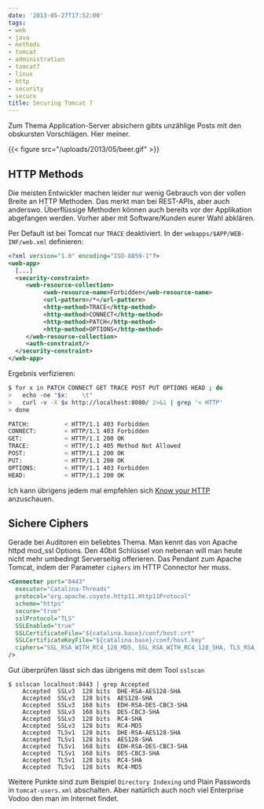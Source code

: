 ```yaml
---
date: '2013-05-27T17:52:00'
tags:
- web
- java
- methods
- tomcat
- administration
- tomcat7
- linux
- http
- security
- secure
title: Securing Tomcat 7
---
```


Zum Thema Application-Server absichern gibts unzählige Posts mit den
obskursten Vorschlägen. Hier meiner.

{{< figure src="/uploads/2013/05/beer.gif" >}}

## HTTP Methods

Die meisten Entwickler machen leider nur wenig Gebrauch von der vollen Breite
an HTTP Methoden. Das merkt man bei REST-APIs, aber auch anderswo. Überflüssige
Methoden können auch bereits vor der Applikation abgefangen werden.
Vorher aber mit Software/Kunden eurer Wahl abklären.

Per Default ist bei Tomcat nur `TRACE` deaktiviert.
In der `webapps/$APP/WEB-INF/web.xml` definieren:

``` xml
<?xml version="1.0" encoding="ISO-8859-1"?>
<web-app>
  [...]
  <security-constraint>
     <web-resource-collection>
          <web-resource-name>Forbidden</web-resource-name>
          <url-pattern>/*</url-pattern>
          <http-method>TRACE</http-method>
          <http-method>CONNECT</http-method>
          <http-method>PATCH</http-method>
          <http-method>OPTIONS</http-method>
     </web-resource-collection>
     <auth-constraint/>
  </security-constraint>
</web-app>
```

Ergebnis verfizieren:

``` bash
$ for x in PATCH CONNECT GET TRACE POST PUT OPTIONS HEAD ; do
>   echo -ne "$x:    \t"
>   curl -v -X $x http://localhost:8080/ 2>&1 | grep '< HTTP'
> done

PATCH:          < HTTP/1.1 403 Forbidden
CONNECT:        < HTTP/1.1 403 Forbidden
GET:            < HTTP/1.1 200 OK
TRACE:          < HTTP/1.1 405 Method Not Allowed
POST:           < HTTP/1.1 200 OK
PUT:            < HTTP/1.1 200 OK
OPTIONS:        < HTTP/1.1 403 Forbidden
HEAD:           < HTTP/1.1 200 OK
```

Ich kann übrigens jedem mal empfehlen sich [Know your HTTP](https://github.com/bigcompany/know-your-http)
anzuschauen.

## Sichere Ciphers

Gerade bei Auditoren ein beliebtes Thema. Man kennt das von Apache httpd mod_ssl Options. Den 40bit Schlüssel von
nebenan will man heute nicht mehr umbedingt Serverseitig offerieren.
Das Pendant zum Apache Tomcat, indem der Parameter `ciphers` im HTTP Connector her muss.

``` xml
<Connector port="8443"
  executor="Catalina-Threads"
  protocol="org.apache.coyote.http11.Http11Protocol"
  scheme="https"
  secure="true"
  sslProtocol="TLS"
  SSLEnabled="true"
  SSLCertificateFile="${catalina.base}/conf/host.crt"
  SSLCertificateKeyFile="${catalina.base}/conf/host.key"
  ciphers="SSL_RSA_WITH_RC4_128_MD5, SSL_RSA_WITH_RC4_128_SHA, TLS_RSA_WITH_AES_128_CBC_SHA, TLS_DHE_RSA_WITH_AES_128_CBC_SHA, TLS_DHE_DSS_WITH_AES_128_CBC_SHA, SSL_RSA_WITH_3DES_EDE_CBC_SHA, SSL_DHE_RSA_WITH_3DES_EDE_CBC_SHA, SSL_DHE_DSS_WITH_3DES_EDE_CBC_SHA"
/>
```

Gut überprüfen lässt sich das übrigens mit dem Tool `sslscan`

```
$ sslscan localhost:8443 | grep Accepted
    Accepted  SSLv3  128 bits  DHE-RSA-AES128-SHA
    Accepted  SSLv3  128 bits  AES128-SHA
    Accepted  SSLv3  168 bits  EDH-RSA-DES-CBC3-SHA
    Accepted  SSLv3  168 bits  DES-CBC3-SHA
    Accepted  SSLv3  128 bits  RC4-SHA
    Accepted  SSLv3  128 bits  RC4-MD5
    Accepted  TLSv1  128 bits  DHE-RSA-AES128-SHA
    Accepted  TLSv1  128 bits  AES128-SHA
    Accepted  TLSv1  168 bits  EDH-RSA-DES-CBC3-SHA
    Accepted  TLSv1  168 bits  DES-CBC3-SHA
    Accepted  TLSv1  128 bits  RC4-SHA
    Accepted  TLSv1  128 bits  RC4-MD5
```

Weitere Punkte sind zum Beispiel `Directory Indexing` und Plain
Passwords in `tomcat-users.xml` abschalten. Aber natürlich auch noch viel
Enterprise Vodoo den man im Internet findet.